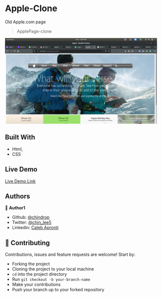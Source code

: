 # Apple-Clone
Old Apple.com page

>ApplePage-clone

  
  ![screenshot](/images/screenshot.png)

## Built With

- Html,
- CSS

## Live Demo

[Live Demo Link](https://raw.githack.com/chindrop/Apple-Clone/landingpage/index.html)


## Authors

👤 **Author1**

- Github: [@chindrop](https://github.com/chindrop)
- Twitter: [@chin_lee5](https://twitter.com/chin_lee5)
- Linkedin: [Caleb Apronti](https://www.linkedin.com/in/caleb-apronti-8b511687/)

## 🤝 Contributing

Contributions, issues and feature requests are welcome! Start by:
* Forking the project
* Cloning the project to your local machine
* `cd` into the project directory
* Run `git checkout -b your-branch-name`
* Make your contributions
* Push your branch up to your forked repository